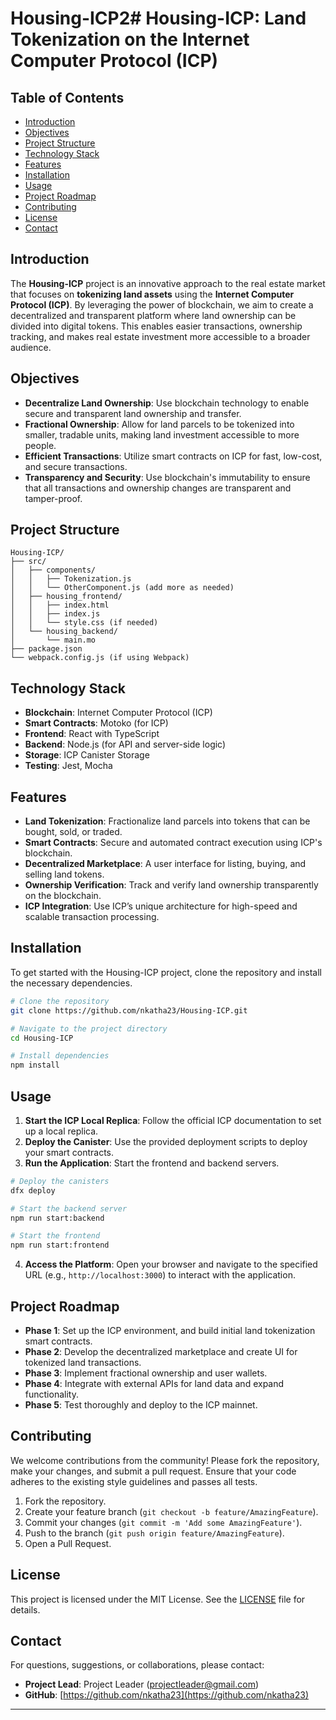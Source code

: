 # Housing-ICP2# Housing-ICP: Land Tokenization on the Internet Computer Protocol (ICP)

## Table of Contents
- [Introduction](#introduction)
- [Objectives](#objectives)
- [Project Structure](#project-structure)
- [Technology Stack](#technology-stack)
- [Features](#features)
- [Installation](#installation)
- [Usage](#usage)
- [Project Roadmap](#project-roadmap)
- [Contributing](#contributing)
- [License](#license)
- [Contact](#contact)

## Introduction
The **Housing-ICP** project is an innovative approach to the real estate market that focuses on **tokenizing land assets** using the **Internet Computer Protocol (ICP)**. By leveraging the power of blockchain, we aim to create a decentralized and transparent platform where land ownership can be divided into digital tokens. This enables easier transactions, ownership tracking, and makes real estate investment more accessible to a broader audience. 

## Objectives
- **Decentralize Land Ownership**: Use blockchain technology to enable secure and transparent land ownership and transfer.
- **Fractional Ownership**: Allow for land parcels to be tokenized into smaller, tradable units, making land investment accessible to more people.
- **Efficient Transactions**: Utilize smart contracts on ICP for fast, low-cost, and secure transactions.
- **Transparency and Security**: Use blockchain's immutability to ensure that all transactions and ownership changes are transparent and tamper-proof.

## Project Structure
```
Housing-ICP/
├── src/
│   ├── components/
│   │   ├── Tokenization.js
│   │   └── OtherComponent.js (add more as needed)
│   ├── housing_frontend/
│   │   ├── index.html
│   │   ├── index.js
│   │   └── style.css (if needed)
│   └── housing_backend/
│       └── main.mo
├── package.json
└── webpack.config.js (if using Webpack)

```

## Technology Stack
- **Blockchain**: Internet Computer Protocol (ICP)
- **Smart Contracts**: Motoko (for ICP)
- **Frontend**: React with TypeScript
- **Backend**: Node.js (for API and server-side logic)
- **Storage**: ICP Canister Storage
- **Testing**: Jest, Mocha

## Features
- **Land Tokenization**: Fractionalize land parcels into tokens that can be bought, sold, or traded.
- **Smart Contracts**: Secure and automated contract execution using ICP's blockchain.
- **Decentralized Marketplace**: A user interface for listing, buying, and selling land tokens.
- **Ownership Verification**: Track and verify land ownership transparently on the blockchain.
- **ICP Integration**: Use ICP’s unique architecture for high-speed and scalable transaction processing.

## Installation
To get started with the Housing-ICP project, clone the repository and install the necessary dependencies.

```bash
# Clone the repository
git clone https://github.com/nkatha23/Housing-ICP.git

# Navigate to the project directory
cd Housing-ICP

# Install dependencies
npm install
```

## Usage
1. **Start the ICP Local Replica**: Follow the official ICP documentation to set up a local replica.
2. **Deploy the Canister**: Use the provided deployment scripts to deploy your smart contracts.
3. **Run the Application**: Start the frontend and backend servers.

```bash
# Deploy the canisters
dfx deploy

# Start the backend server
npm run start:backend

# Start the frontend
npm run start:frontend
```

4. **Access the Platform**: Open your browser and navigate to the specified URL (e.g., `http://localhost:3000`) to interact with the application.

## Project Roadmap
- **Phase 1**: Set up the ICP environment, and build initial land tokenization smart contracts.
- **Phase 2**: Develop the decentralized marketplace and create UI for tokenized land transactions.
- **Phase 3**: Implement fractional ownership and user wallets.
- **Phase 4**: Integrate with external APIs for land data and expand functionality.
- **Phase 5**: Test thoroughly and deploy to the ICP mainnet.

## Contributing
We welcome contributions from the community! Please fork the repository, make your changes, and submit a pull request. Ensure that your code adheres to the existing style guidelines and passes all tests.

1. Fork the repository.
2. Create your feature branch (`git checkout -b feature/AmazingFeature`).
3. Commit your changes (`git commit -m 'Add some AmazingFeature'`).
4. Push to the branch (`git push origin feature/AmazingFeature`).
5. Open a Pull Request.

## License
This project is licensed under the MIT License. See the [LICENSE](LICENSE) file for details.

## Contact
For questions, suggestions, or collaborations, please contact:
- **Project Lead**: Project Leader (projectleader@gmail.com)
- **GitHub**: [https://github.com/nkatha23](https://github.com/nkatha23)

---
